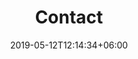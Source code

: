 ---
title: "Contact"
date: 2019-05-12T12:14:34+06:00
description: "Get in touch with Divyansh Tiwari for enquiries or collaborations. Reach out via the contact form to connect with an expert in cybersecurity, cloud technologies and IT solutions."
---